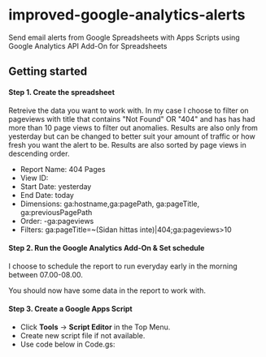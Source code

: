 # improved-google-analytics-alerts
Send email alerts from Google Spreadsheets with Apps Scripts using Google Analytics API Add-On for Spreadsheets

## Getting started

#### Step 1. Create the spreadsheet

Retreive the data you want to work with. In my case I choose to filter on pageviews with title that contains "Not Found" OR "404" and has has had more than 10 page views to filter out anomalies. Results are also only from yesterday but can be changed to better suit your amount of traffic or how fresh you want the alert to be. Results are also sorted by page views in descending order.

* Report Name: 404 Pages
* View ID: <Your Google Analytics View>
* Start Date: yesterday
* End Date: today
* Dimensions:	ga:hostname,ga:pagePath, ga:pageTitle, ga:previousPagePath
* Order: -ga:pageviews
* Filters: ga:pageTitle=~(Sidan hittas inte)|404;ga:pageviews>10

#### Step 2. Run the Google Analytics Add-On & Set schedule

I choose to schedule the report to run everyday early in the morning between 07.00-08.00.

You should now have some data in the report to work with.

#### Step 3. Create a Google Apps Script

* Click **Tools** -> **Script Editor** in the Top Menu.
* Create new script file if not available.
* Use code below in Code.gs:
